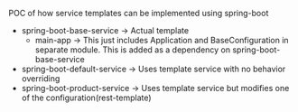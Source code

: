 POC of how service templates can be implemented using spring-boot

- spring-boot-base-service -> Actual template
  - main-app -> This just includes Application and BaseConfiguration in separate module. This is added as a dependency on spring-boot-base-service
- spring-boot-default-service -> Uses template service with no behavior overriding
- spring-boot-product-service -> Uses template service but modifies one of the configuration(rest-template) 
